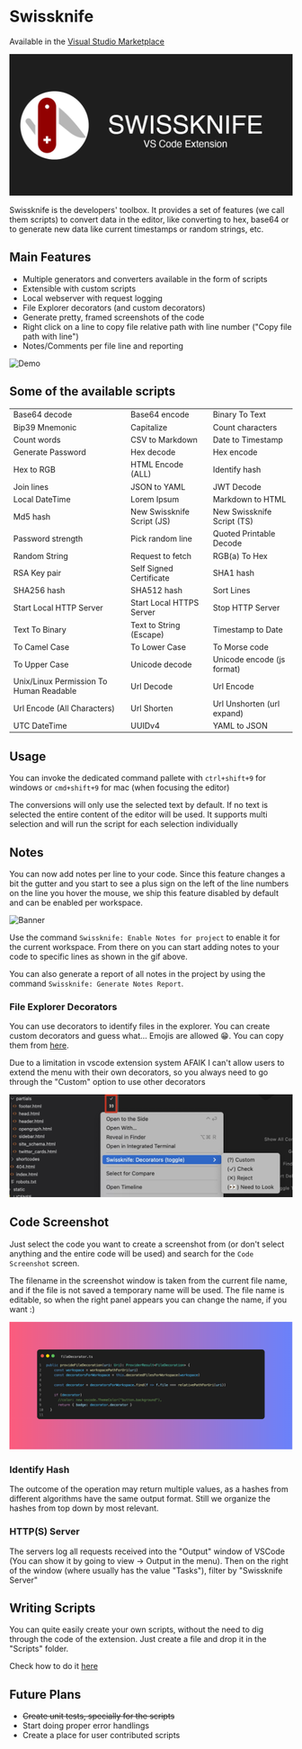 # Swissknife

Available in the [Visual Studio Marketplace](https://marketplace.visualstudio.com/items?itemName=luisfontes19.vscode-swissknife)

![Banner](data/swissknife_banner.png)

Swissknife is the developers' toolbox. It provides a set of features (we call them scripts) to convert data in the editor, like converting to hex, base64 or to generate new data like current timestamps or random strings, etc.

## Main Features

* Multiple generators and converters available in the form of scripts
* Extensible with custom scripts
* Local webserver with request logging
* File Explorer decorators (and custom decorators)
* Generate pretty, framed screenshots of the code
* Right click on a line to copy file relative path with line number ("Copy file path with line")
* Notes/Comments per file line and reporting

![Demo](data/demo.gif)

## Some of the available scripts
|                                         |                            |                            |
| --------------------------------------- | -------------------------- | -------------------------- |
| Base64 decode                           | Base64 encode              | Binary To Text             |
| Bip39 Mnemonic                          | Capitalize                 | Count characters           |
| Count words                             | CSV to Markdown            | Date to Timestamp          |
| Generate Password                       | Hex decode                 | Hex encode                 |
| Hex to RGB                              | HTML Encode (ALL)          | Identify hash              |
| Join lines                              | JSON to YAML               | JWT Decode                 |
| Local DateTime                          | Lorem Ipsum                | Markdown to HTML           |
| Md5 hash                                | New Swissknife Script (JS) | New Swissknife Script (TS) |
| Password strength                       | Pick random line           | Quoted Printable Decode    |
| Random String                           | Request to fetch           | RGB(a) To Hex              |
| RSA Key pair                            | Self Signed Certificate    | SHA1 hash                  |
| SHA256 hash                             | SHA512 hash                | Sort Lines                 |
| Start Local HTTP Server                 | Start Local HTTPS Server   | Stop HTTP Server           |
| Text To Binary                          | Text to String (Escape)    | Timestamp to Date          |
| To Camel Case                           | To Lower Case              | To Morse code              |
| To Upper Case                           | Unicode decode             | Unicode encode (js format) |
| Unix/Linux Permission To Human Readable | Url Decode                 | Url Encode                 |
| Url Encode (All Characters)             | Url Shorten                | Url Unshorten (url expand) |
| UTC DateTime                            | UUIDv4                     | YAML to JSON               |


## Usage

You can invoke the dedicated command pallete with ```ctrl+shift+9``` for windows or ```cmd+shift+9``` for mac (when focusing the editor)

The conversions will only use the selected text by default. If no text is selected the entire content of the editor will be used.
It supports multi selection and will run the script for each selection individually

## Notes

You can now add notes per line to your code. Since this feature changes a bit the gutter and you start to see a plus sign on the left of the line numbers on the line you hover the mouse, we ship this feature disabled by default and can be enabled per workspace.

![Banner](data/notes.gif)

Use the command `Swissknife: Enable Notes for project` to enable it for the current workspace. From there on you can start adding notes to your code to specific lines as shown in the gif above.

You can also generate a report of all notes in the project by using the command `Swissknife: Generate Notes Report`.

### File Explorer Decorators

You can use decorators to identify files in the explorer. You can create custom decorators and guess what... Emojis are allowed 😁. You can copy them from [here](https://emojipedia.org/).

Due to a limitation in vscode extension system AFAIK I can't allow users to extend the menu with their own decorators, so you always need to go through the "Custom" option to use other decorators

![Decorators](data/decorators.jpg)

## Code Screenshot

Just select the code you want to create a screenshot from (or don't select anything and the entire code will be used) and search for the `Code Screenshot` screen.


The filename in the screenshot window is taken from the current file name, and if the file is not saved a temporary name will be used. The file name is editable, so when the right panel appears you can change the name, if you want :)

![code screenshot](data/code_screenshot.png)



### Identify Hash

The outcome of the operation may return multiple values, as a hashes from different algorithms have the same output format.
Still we organize the hashes from top down by most relevant.

### HTTP(S) Server

The servers log all requests received into the "Output" window of VSCode (You can show it by going to view -> Output in the menu). Then on the right of the window (where usually has the value "Tasks"), filter by "Swissknife Server"

## Writing Scripts

You can quite easily create your own scripts, without the need to dig through the code of the extension. Just create a file and drop it in the "Scripts" folder.

Check how to do it [here](https://github.com/luisfontes19/vscode-swissknife/blob/master/data/custom_scripts.md)


## Future Plans

* ~~Create unit tests, specially for the scripts~~
* Start doing proper error handlings
* Create a place for user contributed scripts
